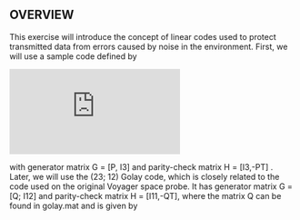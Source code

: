 ## OVERVIEW
This exercise will introduce the concept of linear codes used to protect transmitted data from
errors caused by noise in the environment. First, we will use a sample code defined by

![code](http://www.sciweavers.org/tex2img.php?eq=P%3D%20%5Cbegin%7Bbmatrix%7D1%20%26%201%20%26%200%20%5C%5C0%20%26%201%20%26%201%5C%5C1%20%26%200%20%26%201%20%5Cend%7Bbmatrix%7D%20&bc=White&fc=Black&im=jpg&fs=12&ff=mathdesign&edit=0)

with generator matrix G = [P, I3] and parity-check matrix H = [I3,-PT] . Later, we will use the
(23; 12) Golay code, which is closely related to the code used on the original Voyager space probe.
It has generator matrix G = [Q; I12] and parity-check matrix H = [I11,-QT], where the matrix Q
can be found in golay.mat and is given by
